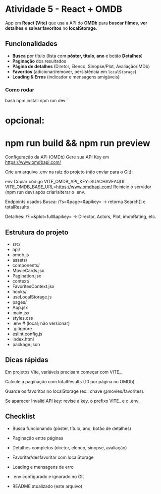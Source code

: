 # Atividade 5 - React + OMDB

App em **React (Vite)** que usa a API do **OMDb** para **buscar filmes**, **ver detalhes** e **salvar favoritos** no **localStorage**.

## Funcionalidades

- **Busca** por título (lista com **pôster, título, ano** e botão **Detalhes**)
- **Paginação** dos resultados
- **Página de detalhes** (Diretor, Elenco, Sinopse/Plot, Avaliação/IMDb)
- **Favoritos** (adicionar/remover, persistência em `localStorage`)
- **Loading & Erros** (indicador e mensagens amigáveis)


### Como rodar 

bash
npm install
npm run dev```

# opcional:
# npm run build && npm run preview
Configuração da API (OMDb)
Gere sua API Key em https://www.omdbapi.com/

Crie um arquivo .env na raiz do projeto (não enviar para o Git):

env
Copiar código
VITE_OMDB_API_KEY=SUACHAVEAQUI
VITE_OMDB_BASE_URL=https://www.omdbapi.com/
Reinicie o servidor (npm run dev) após criar/alterar o .env.

Endpoints usados
Busca: /?s=<termo>&page=<n>&apikey=<KEY> → retorna Search[] e totalResults

Detalhes: /?i=<imdbID>&plot=full&apikey=<KEY> → Director, Actors, Plot, imdbRating, etc.

## Estrutura do projeto


- src/
-  api/
-    omdb.js
-  assets/
-  components/
-    MovieCards.jsx
-    Pagination.jsx
-  context/
-    FavoritesContext.jsx
-  hooks/
-    useLocalStorage.js
-  pages/
-  App.jsx
-  main.jsx
-  styles.css
- .env            # (local; não versionar)
- .gitignore
- eslint.config.js
- index.html
- package.json


## Dicas rápidas

Em projetos Vite, variáveis precisam começar com VITE_.

Calcule a paginação com totalResults (10 por página no OMDb).

Guarde os favoritos no localStorage (ex.: chave @movies/favorites).

Se aparecer Invalid API key: revise a key, o prefixo VITE_ e o .env.

## Checklist
- Busca funcionando (pôster, título, ano, botão de detalhes)

- Paginação entre páginas

- Detalhes completos (diretor, elenco, sinopse, avaliação)

- Favoritar/desfavoritar com localStorage

- Loading e mensagens de erro

- .env configurado e ignorado no Git

- README atualizado (este arquivo)


